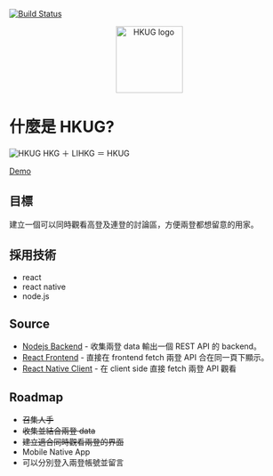 [![Build Status](https://travis-ci.org/hkgos/hkug.svg?branch=master)](https://travis-ci.org/hkgos/hkug)

<p align="center">
<img src="https://raw.githubusercontent.com/hkgos/hkug/master/logo/logo@2x-100.jpg" alt="HKUG logo" width="120" />
</p>

# 什麼是 HKUG?
![HKUG](https://raw.githubusercontent.com/hkgos/hkug/master/logo/cover.jpg)
HKG ＋ LIHKG ＝ HKUG

[Demo](https://hkug.arukascloud.io/)

## 目標
建立一個可以同時觀看高登及連登的討論區，方便兩登都想留意的用家。

## 採用技術
* react
* react native
* node.js

## Source
* [Nodejs Backend](https://github.com/hkgos/hkug/tree/master/hkug-backend-node) - 收集兩登 data 輸出一個 REST API 的 backend。
* [React Frontend](https://github.com/hkgos/hkug/tree/master/hkug-frontend-react) - 直接在 frontend fetch 兩登 API 合在同一頁下顯示。
* [React Native Client](https://github.com/hkgos/hkug/tree/master/client) - 在 client side 直接 fetch 兩登 API 觀看

## Roadmap
- ~~召集人手~~
- ~~收集並結合兩登 data~~
- ~~建立適合同時觀看兩登的界面~~
- Mobile Native App
- 可以分別登入兩登帳號並留言

